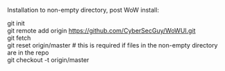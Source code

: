 Installation to non-empty directory, post WoW install:  

git init  
git remote add origin https://github.com/CyberSecGuy/WoWUI.git  
git fetch  
git reset origin/master  # this is required if files in the non-empty directory are in the repo  
git checkout -t origin/master  
